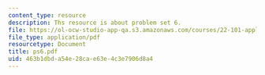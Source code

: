 ```yaml
---
content_type: resource
description: Ths resource is about problem set 6.
file: https://ol-ocw-studio-app-qa.s3.amazonaws.com/courses/22-101-applied-nuclear-physics-fall-2006/463b1dbda54e28cae63e4c3e7906d8a4_ps6.pdf
file_type: application/pdf
resourcetype: Document
title: ps6.pdf
uid: 463b1dbd-a54e-28ca-e63e-4c3e7906d8a4
---
```


